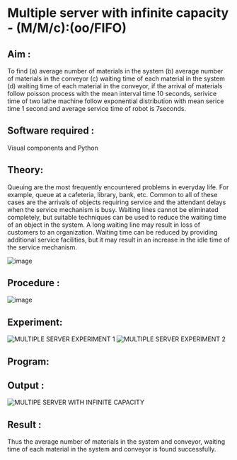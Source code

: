 # Multiple server with infinite capacity - (M/M/c):(oo/FIFO)
## Aim :
To find (a) average number of materials in the system (b) average number of materials in the conveyor (c) waiting time of each material in the system (d) waiting time of each material in the conveyor, if the arrival  of materials follow poisson process with the mean interval time 10 seconds, serivice time of two lathe machine follow exponential distribution with mean serice time 1 second and average service time of robot is 7seconds.

## Software required :
Visual components and Python

## Theory:
Queuing are the most frequently encountered problems in everyday life. For example, queue at a cafeteria, library, bank, etc. Common to all of these cases are the arrivals of objects requiring service and the attendant delays when the service mechanism is busy. Waiting lines cannot be eliminated completely, but suitable techniques can be used to reduce the waiting time of an object in the system. A long waiting line may result in loss of customers to an organization. Waiting time can be reduced by providing additional service facilities, but it may result in an increase in the idle time of the service mechanism.

![image](https://user-images.githubusercontent.com/103921593/203238035-1c8109bc-cbf2-4c77-baea-c5b682a752ef.png)

## Procedure :

![image](https://user-images.githubusercontent.com/103921593/203238265-176740b0-eae2-4772-90be-5449869ac9b0.png)

## Experiment:
![MULTIPLE SERVER EXPERIMENT 1](https://github.com/Priyanka1846/Muttiple-capacity-with-infinite-capacity/assets/139425809/f33f158f-5ff2-4286-8053-a40623c310b5)
![MULTIPLE SERVER EXPERIMENT 2](https://github.com/Priyanka1846/Muttiple-capacity-with-infinite-capacity/assets/139425809/de186a7c-fccc-41ca-8bfe-1c17ce4d2acb)

## Program:

## Output :
![MULTIPE SERVER WITH INFINITE CAPACITY](https://github.com/Priyanka1846/Muttiple-capacity-with-infinite-capacity/assets/139425809/8b04fbc4-7989-4106-920b-0564f16be84b)

## Result : 
Thus the average number of materials in the system and conveyor, waiting time of each material in the system and conveyor is found successfully.
